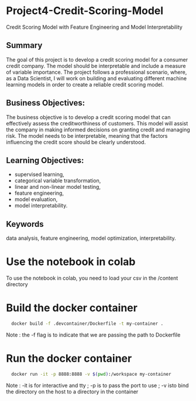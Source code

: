 # Project4-Credit-Scoring-Model
Credit Scoring Model with Feature Engineering and Model Interpretability


## Summary
The goal of this project is to develop a credit scoring model for a consumer credit company. The model should be interpretable and include a measure of variable importance. The project follows a professional scenario, where, as a Data Scientist, I will work on building and evaluating different machine learning models in order to create a reliable credit scoring model.

## Business Objectives:
The business objective is to develop a credit scoring model that can effectively assess the creditworthiness of customers. This model will assist the company in making informed decisions on granting credit and managing risk. The model needs to be interpretable, meaning that the factors influencing the credit score should be clearly understood.

## Learning Objectives:
- supervised learning,
- categorical variable transformation,
- linear and non-linear model testing,
- feature engineering,
- model evaluation,
- model interpretability.


## Keywords
data analysis, feature engineering, model optimization, interpretability.

# Use the notebook in colab
To use the notebook in colab, you need to load your csv in the /content directory

# Build the docker container
```bash
  docker build -f .devcontainer/Dockerfile -t my-container .
```
Note : the -f flag is to indicate that we are passing the path to Dockerfile

# Run the docker container
```bash
  docker run -it -p 8888:8888 -v $(pwd):/workspace my-container
```
Note : -it is for interactive and tty ; -p is to pass the port to use ; -v isto bind the directory on the host to a directory in the container
